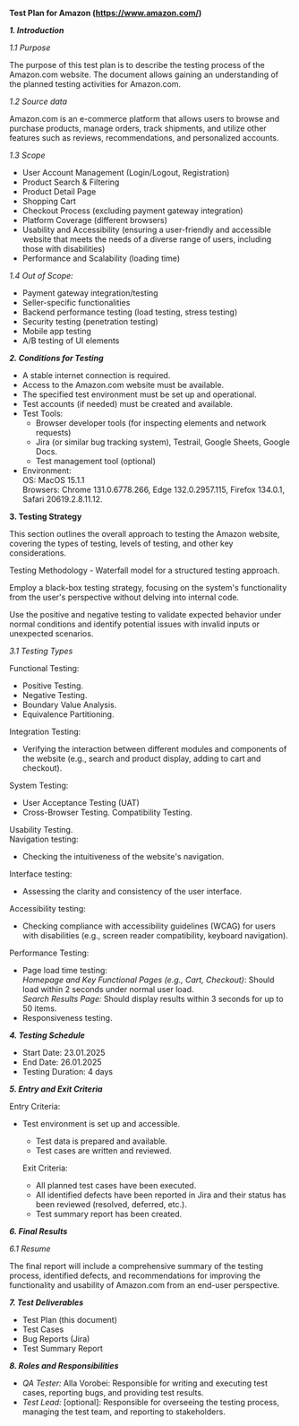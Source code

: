 **Test Plan for Amazon (https://www.amazon.com/)**

***1\. Introduction***

*1.1 Purpose* 

The purpose of this test plan is to describe the testing process of the Amazon.com website. The document allows gaining an understanding of the planned testing activities for Amazon.com.

*1.2 Source data* 

Amazon.com is an e-commerce platform that allows users to browse and purchase products, manage orders, track shipments, and utilize other features such as reviews, recommendations, and personalized accounts.

*1.3 Scope* 

* User Account Management (Login/Logout, Registration)  
* Product Search & Filtering  
* Product Detail Page  
* Shopping Cart  
* Checkout Process (excluding payment gateway integration)  
* Platform Coverage (different browsers)  
* Usability and Accessibility (ensuring a user-friendly and accessible website that meets the needs of a diverse range of users, including those with disabilities)  
* Performance and Scalability (loading time)

*1.4 Out of Scope:*

* Payment gateway integration/testing  
* Seller-specific functionalities  
* Backend performance testing (load testing, stress testing)  
* Security testing (penetration testing)  
* Mobile app testing  
* A/B testing of UI elements


***2\. Conditions for Testing*** 

* A stable internet connection is required.  
* Access to the Amazon.com website must be available.  
* The specified test environment must be set up and operational.  
* Test accounts (if needed) must be created and available.  
* Test Tools:  
  * Browser developer tools (for inspecting elements and network requests)  
  * Jira (or similar bug tracking system), Testrail, Google Sheets, Google Docs.  
  * Test management tool (optional)  
* Environment:   
  OS: MacOS 15.1.1   
  Browsers: Chrome 131.0.6778.266, Edge 132.0.2957.115, Firefox 134.0.1, Safari 20619.2.8.11.12.

**3\. Testing Strategy** 

This section outlines the overall approach to testing the Amazon website, covering the types of testing, levels of testing, and other key considerations. 

Testing Methodology \- Waterfall model for a structured testing approach.

Employ a black-box testing strategy, focusing on the system's functionality from the user's perspective without delving into internal code.

Use the positive and negative testing to validate expected behavior under normal conditions and identify potential issues with invalid inputs or unexpected scenarios.

*3.1 Testing Types*

Functional Testing: 

* Positive Testing.  
* Negative Testing.  
* Boundary Value Analysis.   
* Equivalence Partitioning.

Integration Testing: 

* Verifying the interaction between different modules and components of the website (e.g., search and product display, adding to cart and checkout).

System Testing: 

* User Acceptance Testing (UAT)  
* Cross-Browser Testing. Compatibility Testing.

Usability Testing.  
Navigation testing: 

* Checking the intuitiveness of the website's navigation.

Interface testing: 

*  Assessing the clarity and consistency of the user interface.

Accessibility testing: 

* Checking compliance with accessibility guidelines (WCAG) for users with disabilities (e.g., screen reader compatibility, keyboard navigation).

Performance Testing: 

* Page load time testing:  
  *Homepage and Key Functional Pages (e.g., Cart, Checkout)*: Should load within 2 seconds under normal user load.  
  *Search Results Page:* Should display results within 3 seconds for up to 50 items.  
* Responsiveness testing.

***4\. Testing Schedule***

* Start Date: 23.01.2025  
* End Date: 26.01.2025  
* Testing Duration: 4 days

***5\. Entry and Exit Criteria***

Entry Criteria:

* Test environment is set up and accessible.  
  * Test data is prepared and available.  
  * Test cases are written and reviewed.

   Exit Criteria:

  * All planned test cases have been executed.  
  * All identified defects have been reported in Jira and their status has been reviewed (resolved, deferred, etc.).  
  * Test summary report has been created.

***6\. Final Results***

*6.1 Resume* 

The final report will include a comprehensive summary of the testing process, identified defects, and recommendations for improving the functionality and usability of Amazon.com from an end-user perspective.

***7\. Test Deliverables***

* Test Plan (this document)  
* Test Cases  
* Bug Reports (Jira)  
* Test Summary Report

***8\. Roles and Responsibilities***

* *QA Tester:* Alla Vorobei: Responsible for writing and executing test cases, reporting bugs, and providing test results.  
* *Test Lead:* \[optional\]: Responsible for overseeing the testing process, managing the test team, and reporting to stakeholders.
